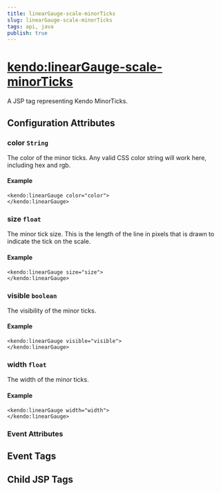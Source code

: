 ```yaml
---
title: linearGauge-scale-minorTicks
slug: linearGauge-scale-minorTicks
tags: api, java
publish: true
---
```


# <kendo:linearGauge-scale-minorTicks>
A JSP tag representing Kendo MinorTicks.

## Configuration Attributes


### color `String`

The color of the minor ticks.
Any valid CSS color string will work here, including hex and rgb.

#### Example
    <kendo:linearGauge color="color">
    </kendo:linearGauge>



### size `float`

The minor tick size.
This is the length of the line in pixels that is drawn to indicate the tick on the scale.

#### Example
    <kendo:linearGauge size="size">
    </kendo:linearGauge>



### visible `boolean`

The visibility of the minor ticks.

#### Example
    <kendo:linearGauge visible="visible">
    </kendo:linearGauge>



### width `float`

The width of the minor ticks.

#### Example
    <kendo:linearGauge width="width">
    </kendo:linearGauge>



### Event Attributes

## Event Tags


## Child JSP Tags

